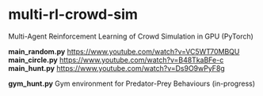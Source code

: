 # multi-rl-crowd-sim
Multi-Agent Reinforcement Learning of Crowd Simulation in GPU (PyTorch)

**main_random.py** https://www.youtube.com/watch?v=VC5WT70MBQU  
**main_circle.py** https://www.youtube.com/watch?v=B48TkaBFe-c  
**main_hunt.py** https://www.youtube.com/watch?v=Ds9O9wPyF8g  

**gym_hunt.py** Gym environment for Predator-Prey Behaviours (in-progress)
